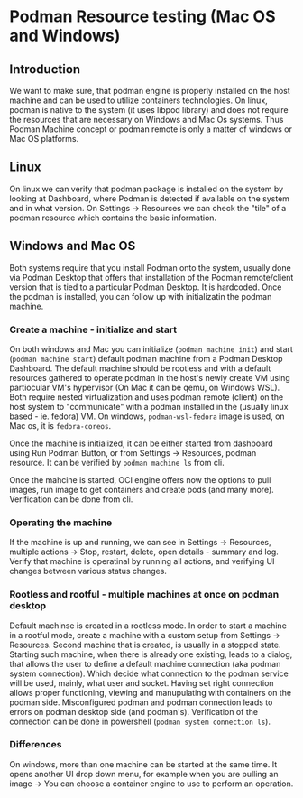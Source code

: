 # Podman Resource testing (Mac OS and Windows)

## Introduction

We want to make sure, that podman engine is properly installed on the host machine and can be used to utilize containers technologies.
On linux, podman is native to the system (it uses libpod library) and does not require the resources that are necessary on Windows and Mac Os systems.
Thus Podman Machine concept or podman remote is only a matter of windows or Mac OS platforms.

## Linux

On linux we can verify that podman package is installed on the system by looking at Dashboard, where Podman is detected if available on the system and in what version. On Settings -> Resources we can check the "tile" of a podman resource which contains the basic information.

## Windows and Mac OS
Both systems require that you install Podman onto the system, usually done via Podman Desktop that offers that installation of the Podman remote/client version that is tied to a particular Podman Desktop. It is hardcoded. Once the podman is installed, you can follow up with initializatin the podman machine. 

### Create a machine - initialize and start
On both windows and Mac you can initialize (`podman machine init`) and start (`podman machine start`) default podman machine from a Podman Desktop Dashboard. The default machine should be rootless and with a default resources gathered to operate podman in the host's newly create VM using partiocular VM's hypervisor (On Mac it can be qemu, on Windows WSL). Both require nested virtualization and uses podman remote (client) on the host system to "communicate" with a podman installed in the (usually linux based - ie. fedora) VM. On windows, `podman-wsl-fedora` image is used, on Mac os, it is `fedora-coreos`.

Once the machine is initialized, it can be either started from dashboard using Run Podman Button, or from Settings -> Resources, podman resource. It can be verified by `podman machine ls` from cli. 

Once the mahcine is started, OCI engine offers now the options to pull images, run image to get containers and create pods (and many more). 
Verification can be done from cli.

### Operating the machine
If the machine is up and running, we can see in Settings -> Resources, multiple actions -> Stop, restart, delete, open details - summary and log.
Verify that machine is operatinal by running all actions, and verifying UI changes between various status changes.

### Rootless and rootful - multiple machines at once on podman desktop
Default machinse is created in a rootless mode. In order to start a machine in a rootful mode, create a machine with a custom setup from Settings -> Resources. Second machine that is created, is usually in a stopped state. Starting such machine, when there is already one existing, leads to a dialog, that allows the user to define a default machine connection (aka podman system connection). Which decide what connection to the podman service will be used, mainly, what user and socket. Having set right connection allows proper functioning, viewing and manupulating with containers on the podman side. Misconfigured podman and podman connection leads to errors on podman desktop side (and podman's).
Verification of the connection can be done in powershell (`podman system connection ls`).

### Differences
On windows, more than one machine can be started at the same time. It opens another UI drop down menu, for example when you are pulling an image -> You can choose a container engine to use to perform an operation. 